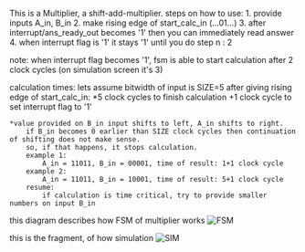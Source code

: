 This is a Multiplier, a shift-add-multiplier.
steps on how to use:
	1. provide inputs A_in, B_in
	2. make rising edge of start_calc_in (...01...)
	3. after interrupt/ans_ready_out becomes '1' then you can immediately read answer
	4. when interrupt flag is '1' it stays '1' until you do step n : 2

note: when interrupt flag becomes '1', fsm is able to start calculation after 2 clock cycles (on simulation screen it's 3)

calculation times:
	lets assume bitwidth of input is SIZE=5
	after giving rising edge of start_calc_in:
		*5 clock cycles to finish calculation
		+1 clock cycle to set interrupt flag to '1'
		
	*value provided on B_in input shifts to left, A_in shifts to right.
		if B_in becomes 0 earlier than SIZE clock cycles then continuation of shifting does not make sense.
		so, if that happens, it stops calculation.
		example 1:
			A_in = 11011, B_in = 00001, time of result: 1+1 clock cycle
		example 2:
			A_in = 11011, B_in = 10001, time of result: 5+1 clock cycle
		resume:
			if calculation is time critical, try to provide smaller numbers on input B_in


this diagram describes how FSM of multiplier works
![FSM](http://i.imgur.com/dNgUYem.png)





this is the fragment, of how simulation
![SIM](http://i.imgur.com/i3f5Ita.png)

